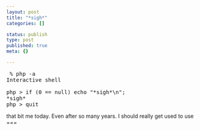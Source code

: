 ```yaml
---
layout: post
title: "*sigh*"
categories: []

status: publish
type: post
published: true
meta: {}

---
```

<pre class="code">
 % php -a
Interactive shell

php > if (0 == null) echo "*sigh*\n";
*sigh*
php > quit
</pre>

that bit me today. Even after so many years. I should really get used to use ===
